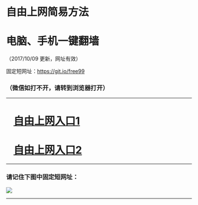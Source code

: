 ﻿# 自由上网简易方法

# 电脑、手机一键翻墙

（2017/10/09 更新，网址有效）

固定短网址：https://git.io/free99

### （微信如打不开，请转到浏览器打开）


***





# &nbsp;&nbsp; <a href="http://ft3156229980.fwq-tz-1001.info/fwqtz01.html?t=10090012937 " target="_blank">自由上网入口1</a>
# &nbsp;&nbsp; <a href="http://ft2204915451.fwq-tz-1002.info/fwqtz02.html?t=10090013800 " target="_blank">自由上网入口2</a>
***

### 请记住下图中固定短网址：

<img src="https://s3-us-west-2.amazonaws.com/fwq-1001/yjfq-20170905okok.png" /> 


***

